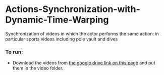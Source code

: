 # Actions-Synchronization-with-Dynamic-Time-Warping
 Synchronization of videos in which the actor performs the same action: in particular sports videos including pole vault and dives

### To run:
- Download the videos from [the google drive link on this page](https://drive.google.com/file/d/1o2l6nYhd-0DDXGP-IPReBP4y1ffVmGSE/view/) and put them in the video folder.



